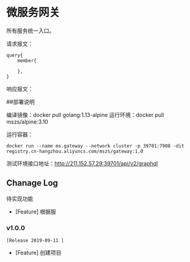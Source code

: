 # 微服务网关

所有服务统一入口。

请求报文：
```text
query{
    member{
    
    },
}
```


响应报文：



##部署说明

编译镜像：docker pull golang:1.13-alpine
运行环境：docker pull mszs/alpine:3.10

运行容器：
```
docker run --name ms.gateway --network cluster -p 39701:7908 -dit registry.cn-hangzhou.aliyuncs.com/mszs/gateway:1.0
```

测试环境接口地址：http://211.152.57.29:39701/api/v2/graphql  

## Chanage Log 

待实现功能
- [Feature] 根据服


### v1.0.0 
    [Release 2019-09-11 ]
- [Feature] 创建项目 















































































































